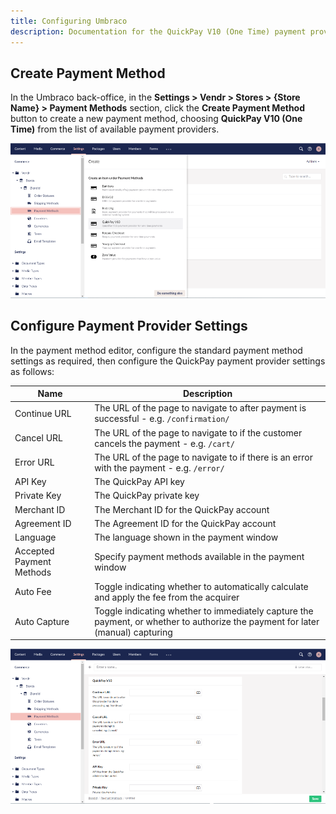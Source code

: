 ```yaml
---
title: Configuring Umbraco
description: Documentation for the QuickPay V10 (One Time) payment provider for Vendr, the eCommerce solution for Umbraco v8+
---
```


## Create Payment Method

In the Umbraco back-office, in the **Settings > Vendr > Stores > {Store Name} > Payment Methods** section, click the **Create Payment Method** button to create a new payment method, choosing **QuickPay V10 (One Time)** from the list of available payment providers.

![Create Payment Method](/media/screenshots/quickpay/umbraco_create_payment_method.png)

## Configure Payment Provider Settings

In the payment method editor, configure the standard payment method settings as required, then configure the QuickPay payment provider settings as follows:

| Name | Description |
| ---- | ----------- |
| Continue URL | The URL of the page to navigate to after payment is successful - e.g. `/confirmation/` |
| Cancel URL | The URL of the page to navigate to if the customer cancels the payment - e.g. `/cart/` |
| Error URL | The URL of the page to navigate to if there is an error with the payment - e.g. `/error/` |
| API Key | The QuickPay API key |
| Private Key | The QuickPay private key |
| Merchant ID | The Merchant ID for the QuickPay account |
| Agreement ID | The Agreement ID for the QuickPay account |
| Language | The language shown in the payment window |
| Accepted Payment Methods | Specify payment methods available in the payment window |
| Auto Fee |Toggle indicating whether to automatically calculate and apply the fee from the acquirer |
| Auto Capture | Toggle indicating whether to immediately capture the payment, or whether to authorize the payment for later (manual) capturing |

![Create Payment Provider Settings](/media/screenshots/quickpay/umbraco_configure_quickpay_settings.png)
